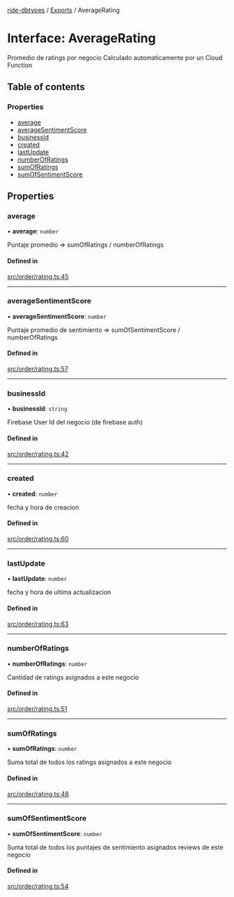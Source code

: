 [ride-dbtypes](../README.md) / [Exports](../modules.md) / AverageRating

# Interface: AverageRating

Promedio de ratings por negocio
Calculado automaticamente por un Cloud Function

## Table of contents

### Properties

- [average](AverageRating.md#average)
- [averageSentimentScore](AverageRating.md#averagesentimentscore)
- [businessId](AverageRating.md#businessid)
- [created](AverageRating.md#created)
- [lastUpdate](AverageRating.md#lastupdate)
- [numberOfRatings](AverageRating.md#numberofratings)
- [sumOfRatings](AverageRating.md#sumofratings)
- [sumOfSentimentScore](AverageRating.md#sumofsentimentscore)

## Properties

### average

• **average**: `number`

Puntaje promedio =>  sumOfRatings / numberOfRatings

#### Defined in

[src/order/rating.ts:45](https://github.com/gatitolabs/ride-dbtypes/blob/87a2080/src/order/rating.ts#L45)

___

### averageSentimentScore

• **averageSentimentScore**: `number`

Puntaje promedio de sentimiento => sumOfSentimentScore / numberOfRatings

#### Defined in

[src/order/rating.ts:57](https://github.com/gatitolabs/ride-dbtypes/blob/87a2080/src/order/rating.ts#L57)

___

### businessId

• **businessId**: `string`

Firebase User Id del negocio (de firebase auth)

#### Defined in

[src/order/rating.ts:42](https://github.com/gatitolabs/ride-dbtypes/blob/87a2080/src/order/rating.ts#L42)

___

### created

• **created**: `number`

fecha y hora de creacion

#### Defined in

[src/order/rating.ts:60](https://github.com/gatitolabs/ride-dbtypes/blob/87a2080/src/order/rating.ts#L60)

___

### lastUpdate

• **lastUpdate**: `number`

fecha y hora de ultima actualizacion

#### Defined in

[src/order/rating.ts:63](https://github.com/gatitolabs/ride-dbtypes/blob/87a2080/src/order/rating.ts#L63)

___

### numberOfRatings

• **numberOfRatings**: `number`

Cantidad de ratings asignados a este negocio

#### Defined in

[src/order/rating.ts:51](https://github.com/gatitolabs/ride-dbtypes/blob/87a2080/src/order/rating.ts#L51)

___

### sumOfRatings

• **sumOfRatings**: `number`

Suma total de todos los ratings asignados a este negocio

#### Defined in

[src/order/rating.ts:48](https://github.com/gatitolabs/ride-dbtypes/blob/87a2080/src/order/rating.ts#L48)

___

### sumOfSentimentScore

• **sumOfSentimentScore**: `number`

Suma total de todos los puntajes de sentimiento asignados reviews de este negocio

#### Defined in

[src/order/rating.ts:54](https://github.com/gatitolabs/ride-dbtypes/blob/87a2080/src/order/rating.ts#L54)
